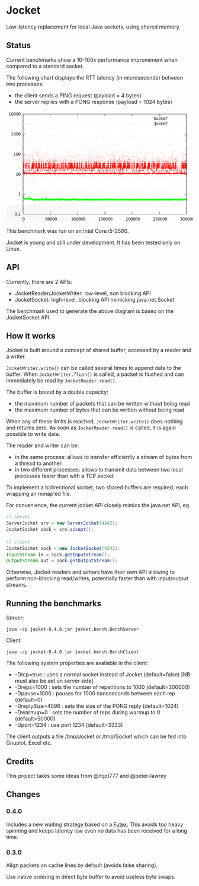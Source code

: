 Jocket
======

Low-latency replacement for local Java sockets, using shared memory.


Status
------

Current benchmarks show a 10-100x performance improvement when compared to a standard socket.

The following chart displays the RTT latency (in microseconds) between two processes:
 - the client sends a PING request (payload = 4 bytes)
 - the server replies with a PONG response (payload = 1024 bytes)

![alt text](docs/bench.png "Latency for an 1kb PING. Red = Socket, green = Jocket. The thick green line is roughly between 0.50 and 0.56 microseconds")

This benchmark was run on an Intel Core i5-2500.

Jocket is young and still under development. It has been tested only on Linux.

API
---

Currently, there are 2 APIs:
 - JocketReader/JocketWriter: low-level, non blocking API
 - JocketSocket: high-level, blocking API mimicking java.net.Socket

The benchmark used to generate the above diagram is based on the JocketSocket API.

How it works
------------

Jocket is built around a concept of shared buffer, accessed by a reader and a writer.

`JocketWriter.write()` can be called several times to append data to the buffer. When `JocketWriter.flush()` is called, a packet is flushed and can immediately be read by `JocketReader.read()`.

The buffer is bound by a double capacity:
 - the maximum number of packets that can be written without being read
 - the maximum number of bytes that can be written without being read

When any of these limits is reached, `JocketWriter.write()` does nothing and returns zero. As soon as `JocketReader.read()` is called, it is again possible to write data.

The reader and writer can be:
 - in the same process: allows to transfer efficiently a stream of bytes from a thread to another
 - in two different processes: allows to transmit data between two local processes faster than with a TCP socket

To implement a bidirectional socket, two shared buffers are required, each wrapping an mmap'ed file.

For convenience, the current jocket API closely mimics the java.net API, eg.


```java
// server
ServerJocket srv = new ServerJocket(4242);
JocketSocket sock = srv.accept();

// client
JocketSocket sock = new JocketSocket(4242);
InputStream in = sock.getInputStream();
OutputStream out = sock.getOutputStream();
```

Otherwise, Jocket readers and writers have their own API allowing to perform non-blocking read/writes, 
potentially faster than with input/output streams.


Running the benchmarks
----------------------

Server:
```
java -cp jocket-0.4.0.jar jocket.bench.BenchServer
```

Client:
```
java -cp jocket-0.4.0.jar jocket.bench.BenchClient
```

The following system properties are available in the client:
 - -Dtcp=true : uses a normal socket instead of Jocket (default=false) [NB: must also be set on server side]
 - -Dreps=1000 : sets the number of repetitions to 1000 (default=300000)
 - -Dpause=1000 : pauses for 1000 nanoseconds between each rep (default=0)
 - -DreplySize=4096 : sets the size of the PONG reply (default=1024)
 - -Dwarmup=0 : sets the number of reps during warmup to 0 (default=50000)
 - -Dport=1234 : use port 1234 (default=3333)

The client outputs a file /tmp/Jocket or /tmp/Socket which can be fed into Gnuplot, Excel etc.

Credits
-------

This project takes some ideas from @mjpt777 and @peter-lawrey


Changes
-------

### 0.4.0

Includes a new waiting strategy based on a [Futex](http://en.wikipedia.org/wiki/Futex). This avoids too heavy spinning and
keeps latency low even no data has been received for a long time.

### 0.3.0

Align packets on cache lines by default (avoids false sharing).

Use native ordering in direct byte buffer to avoid useless byte swaps.
